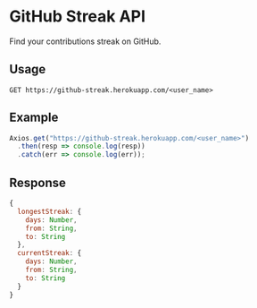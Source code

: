# GitHub Streak API

Find your contributions streak on GitHub.

## Usage

```
GET https://github-streak.herokuapp.com/<user_name>
```

## Example

```javascript
Axios.get("https://github-streak.herokuapp.com/<user_name>")
  .then(resp => console.log(resp))
  .catch(err => console.log(err));
```

## Response

```javascript
{
  longestStreak: {
    days: Number,
    from: String,
    to: String
  },
  currentStreak: {
    days: Number,
    from: String,
    to: String
  }
}
```

